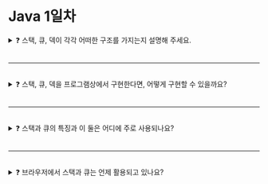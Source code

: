 # Java 1일차

<details>

<summary>❓ 스택, 큐, 덱이 각각 어떠한 구조를 가지는지 설명해 주세요.</summary>

### ❓ 스택, 큐, 덱이 각각 어떠한 구조를 가지는지 설명해 주세요.

## 스택

![image](https://github.com/Shortudy-10th/tech-for-developer/assets/70586307/6f3322e2-4855-4193-9031-bee45a0a09bd)

* 단방향 자료구조로 LIFO(Last In First Out)의 구조를 가지고 있다. 마지막에 입력된 것이 먼저 삭제.

## 큐

![image](https://github.com/Shortudy-10th/tech-for-developer/assets/70586307/0392701a-8ee5-4f82-9bf1-2e2799959e7e)

* 단방향 자료구조로 FIFO(First In First Out)의 구조를 가지고 있음. 먼저 입력된 것이 먼저 삭제.

## 덱

![image](https://github.com/Shortudy-10th/tech-for-developer/assets/70586307/5986633c-c9d2-4ccb-88ed-d9c12ee3f543)

* 양방향 자료구조로 스택과 큐의 특징을 모두 가지고 있음. 양쪽 끝에서 삽입과 삭제가 모두 가능.

<details>

<summary>❓ 스택, 큐, 덱이 활용되는 알고리즘은 어떤 것들이 있나요?</summary>

## ❓ 스택, 큐, 덱이 활용되는 알고리즘은 어떤 것들이 있나요?

* 스택 : dfs

* 큐 : bfs

* 덱 : 슬라이딩 윈도우, 팰린드롬 판별

</details>


<details>

<summary>❓ 스택 오버플로우와 스택 언더플로우는 무엇이며, 어떻게 방지할 수 있나요? </summary>

## ❓ 스택 오버플로우와 스택 언더플로우는 무엇이며, 어떻게 방지할 수 있나요?

* 스택 오버플로우는 스택의 용량을 초과하여 데이터를 삽입하려는 경우 발생.
* 스택 언더플로우는 스택이 비어 있는데 데이터를 꺼내려는 경우 발생.'
* 이를 방지하기 위해서는 스택의 크기를 적절히 관리하고, 삽입/삭제 연산 전에 스택의 상태를 확인하는 로직을 추가해야 함.


</details>

</details>

<br>

---

<br>

<details>

<summary>❓ 스택, 큐, 덱을 프로그램상에서 구현한다면, 어떻게 구현할 수 있을까요?</summary>

### ❓ 스택, 큐, 덱을 프로그램상에서 구현한다면, 어떻게 구현할 수 있을까요?

* 배열, 연결리스트로 구현가능
  
* 스택
  * 배열
    * top 인덱스를 두어 맨 위 값을 판별한다.
    * push시 arr[++top] = data
    * peek시 arr not empty시 top을 반환
    * pop시 top값이 0이상이면 arr[top--] 반환
  * 연결리스트
    * 인덱스 대신 노드로 top을 구분한다.
    * push는 add 사용해서 그대로 넣기
    * pop은 pop(arr.size()-1)

 
* 큐
  * 배열
    * front 인덱스를 두어 pop할 때 참조하고, rear 인덱스를 두어 push할 때 넣을 위치를 참조한다.
    * enqueue시 rear 1씩 증가, arr[rear] = data
    * dequeue시 arr[front]를 반환해야 하고, front를 1씩 증가한다.
  * 연결리스트
    * 인덱스 대신 노드로 head와 tail을 두어 다음 노드를 구분한다.
    * enqueue는 addLast(data)
    * dequeue는 removeFirst()
      
* 덱
    * 배열
      * 기본적으로 큐랑 같다. 다만 front가 배열의 맨 뒤를 가리키고 rear가 배열의 맨 앞을 가리키는 형식.
      * 차이점은 appendLeft시 front가 --, appendRight시 rear++
      * popleft시 front가 ++, popright시 rear--
    * 연결리스트
      * 인덱스 대신 노드로 head와 tail을 두어 다음 노드를 구분한다.
      * appendLeft는 addFisrt() 앞으로 집어넣고, appendRight는 addLast() 뒤에다가 집어넣기.
      * popLeft는 pollFirst(), popright는 popLast() 이용
<details>     
<summary> 배열로 구현했을때 </summary> 
  
* 장점
  * 접근 속도가 빠르다. 
  * 메모리에 연속적으로 할당되어 있어 캐시 효율성이 높다.
  * 고정된 크기로 메모리 관리가 간단하다.
  
* 단점
  * 크기 조정이 어렵다.
  * 삽입 또는 삭제 시 다른 요소들을 이동해야 할 경우 오버헤드 발생 가능
  * 메모리 낭비 발생 가능   
      
</details>
<details>
<summary> 연결리스트로 구현했을때 </summary> 
  
* 장점
  * 크기 조정이 가능하다. 
  * 삽입 삭제 시간이 빠르고, 요소 이동 X
  * 삽입, 삭제가 배열보다 유연하다.
  
* 단점
  * 포인터를 사용하여 연결하기 때문에 메모리 오버헤드 발생 가능
  * 배열에 비해 느린 접근
  * 캐시 효율성이 낮다.  
      
</details>
</details>

<br>

---

<br>

<details>

<summary>❓ 스택과 큐의 특징과 이 둘은 어디에 주로 사용되나요?</summary>

### ❓ 스택과 큐의 특징과 이 둘은 어디에 주로 사용되나요?
  
* 스택
  * 스택의 가장 큰 특징은 먼저 들어간 값이 나중에 나온다는 것이다.
  * 이러한 특징을 가져 나중에 들어간 값이 먼저 나와야 하는 경우에 사용된다. 웹 브라우저 방문 기록, 역순 문자열 만들기, 실행 취소 등
  * 프로그래밍 언어는 호출된 함수 호출을 관리할 때 스택을 사용한다. 함수가 호출될 때마다 스택에 추가되고, 함수가 종료될 때 스택에서 제거된다.
  * 덕분에 재귀 함수 호출과 중첩 함수 호출도 가능하다.
  
![image](https://github.com/Shortudy-10th/tech-for-developer/assets/39663810/00b77600-ca6a-47b8-8468-90fc4205a022)
 
* 큐
  * 큐의 가장 큰 특징은 먼저 들어간 값이 먼저 나온다는 것이다.
  * 이러한 특징을 가져 데이터가 입력 순서대로 처리해야 할 필요가 있을 때 사용한다. 캐시, 프린터의 출력 처리, 메시지 큐, 웹 서버 요청처리 등
  * 운영체제에서 다수의 프로세스를 관리하기 위해 큐를 사용한다. 대기 중인 프로세스를 큐에 넣고 순서대로 처리한다. (물론 실제로는 훨씬 더 복잡하지만, 러프하게 보자면 이런 관점이라고 할 수 있다.)
  * 덕분에 시스템의 자원을 효율적으로 할당할 수 있다.
  
![image](https://github.com/Shortudy-10th/tech-for-developer/assets/39663810/8bbcc2bf-17d3-4b28-aded-7c4e7adaa207)

<details>
<summary> 덱의 특징과 어디에 주로 사용되나요? </summary>
  
* 덱
  * OS는 주로 스택, 큐, 힙과 같은 더 기본적인 자료구조를 사용하여 프로세스 관리, 스케줄링, 메모리 관리 등의 작업을 수행한다.
  * 따라서 사용자가 양방향으로 처리하고자 하는 다양한 로직에 활용하면 된다.
    * ex) 스크롤 기능 : 화면에 표시하고 싶은 객체나 데이터를 덱에 저장하여, 스크롤 이벤트에 따라 양방향으로 객체를 추가/삭제한다.
  * 덱의 예시로는 웹 브라우저에서의 탭 관리나, 음악 재생 목록, 슬라이딩 윈도우 알고리즘이 있다.
    * 슬라이딩 윈도우 알고리즘은 연속된 구간에서 최솟값이나 최댓값을 빠르게 구하는 데 활용
</details>
</details>

<br>

---

<br>

<details>

<summary>❓ 브라우저에서 스택과 큐는 언제 활용되고 있나요?</summary>

### ❓ 브라우저에서 스택과 큐는 언제 활용되고 있나요?

![img](https://github.com/Shortudy-10th/tech-for-developer/assets/64778589/fc94bede-4e8b-47ad-81c3-659841fc64b1)

웹은 HTML, CSS, JavaScript로 작성하고, 웹브라우저는 이 문서들을 해석해 실행시켜준다.

그중 JavaScript 엔진은 내부적으로 메모리 힙(Memory Heap)과 콜 스택(Call Stack)을 가지고 있는데, 메모리 힙은 메모리 할당이 이루어지는 곳이고, 콜 스택은 코드 실행에 따라 함수 호출 스택이 쌓이는 곳이다. 콜 스택은 이름 그대로 스택 구조이므로, 가장 마지막에 쌓인 코드를 먼저 수행하게 된다.

단, JavaScript는 기본적으로 싱글 스레드 기반 언어이므로, 콜 스택을 하나만 가지고 있으며 한 번에 하나의 작업만 처리할 수 있다. 하지만 이로 인해 하나의 작업이 끝날 때까지 나머지 작업들이 계속 대기하면 프로그램이 매우 느려질 수 있기 때문에, 이벤트 루프와 브라우저에 존재하는 Web API 같은 백그라운드 공간, 태스크 큐 등을 통해 비동기 방식을 실현한다. 우선 바로 실행할 수 있는 코드만 먼저 수행하고 setTimeout과 같이 비동기로 실행되는 것들은 해당 함수의 콜백함수와 타이머가 백그라운드 공간으로 옮겨진다. 이후 타이머가 만료되면 태스크 큐에 넣어진다. 이후 콜 스택이 전부 비게 되면 태스크 큐에 들어온 순서대로 콜 스택으로 옮겨져 실행된다.

</details>

<br>
